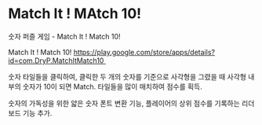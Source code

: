 # Match It ! MAtch 10!

숫자 퍼즐 게임 - Match It ! Match 10!

Match It ! Match 10!
https://play.google.com/store/apps/details?id=com.DryP.MatchItMatch10 

숫자 타일들을 클릭하여, 클릭한 두 개의 숫자를 기준으로 사각형을 그렸을 때 사각형 내부의 숫자가 10이 되면 Match.
타일들을 많이 매치하여 점수를 획득.

숫자의 가독성을 위한 얇은 숫자 폰트 변환 기능, 플레이어의 상위 점수를 기록하는 리더보드 기능 추가.
